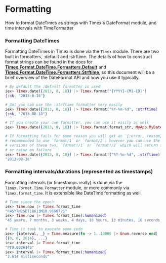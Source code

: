# Formatting

How to format DateTimes as strings with Timex's DateFormat module, and time intervals with TimeFormatter

### Formatting DateTimes

Formatting DateTimes in Timex is done via the `Timex` module. There are two built in formatters, :default and :strftime. The details of how to construct format strings can be found in the docs for **[Timex.Format.DateTime.Formatters.Default](http://hexdocs.pm/timex/Timex.Format.DateTime.Formatters.Default.html)** and **[Timex.Format.DateTime.Formatters.Strftime](http://hexdocs.pm/timex/Timex.Format.DateTime.Formatters.StrftimeFormatter.html)**, so this document will be a brief overview of the DateFormat API and how you use it typically.

```elixir
# By default the :default formatter is used
iex> Timex.date({2013, 8, 18}) |> Timex.format("{YYYY}-{M}-{D}")
{:ok, "2013-8-18"}

# But you can use the :strftime formatter very easily
iex> Timex.date({2013, 8, 18}) |> Timex.format("%Y-%m-%d", :strftime)
{:ok, "2013-08-18"}

# If you create your own formatter, you can use it easily as well
iex> Timex.date({2013, 8, 18}) |> Timex.format(format_str, MyApp.MyDateFormatter)

# If formatting fails for some reason you will get an `{:error, reason}` tuple, so it's
# recommended to use `format/1` or `format/2`; however you can use the "bang"
# versions of these two, `format!/1` or `format!/2` which will return the result directly,
# or raise on failure
iex> Timex.date({2013, 8, 18}) |> Timex.format!("%Y-%m-%d", :strftime)
"2013-08-18"
```

### Formatting intervals/durations (represented as timestamps)

Formatting intervals (or timestamps really) is done via the `Timex.Format.Time.Formatter` module, or more commonly via `Timex.format_time`. It is extensible like DateTime formatting as well.

```elixir
# Time since the epoch
iex> Time.now |> Timex.format_time
"P45Y7M25DT18H13M10.966072S"
iex> Time.now |> Timex.format_time(:humanized)
"45 years, 7 months, 3 weeks, 4 days, 18 hours, 13 minutes, 16 seconds, 141.422 milliseconds"

# Time it took to execute some code
iex> {interval, _} = Time.measure(fn -> 1..10000 |> Enum.reverse end)
{{0, 0, 2614}, ...}
iex> interval |> Timex.format_time
"PT0.002614S"
iex> interval |> Timex.format_time(:humanized)
"2.614 milliseconds"
```
